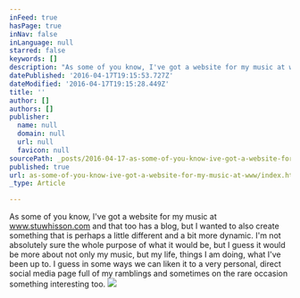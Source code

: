 ```yaml
---
inFeed: true
hasPage: true
inNav: false
inLanguage: null
starred: false
keywords: []
description: "As some of you know, I've got a website for my music at www.stuwhisson.com and that too has a blog, but I wanted to also create something that is perhaps a little different and a bit more dynamic. I'm not absolutely sure the whole purpose of what it would be, but I guess it would be more about not only my music, but my life, things I am doing, what I've been up to. I guess in some ways we can liken it to a very personal, direct social media page full of my ramblings and sometimes on the rare occasion something interesting too.\_"
datePublished: '2016-04-17T19:15:53.727Z'
dateModified: '2016-04-17T19:15:28.449Z'
title: ''
author: []
authors: []
publisher:
  name: null
  domain: null
  url: null
  favicon: null
sourcePath: _posts/2016-04-17-as-some-of-you-know-ive-got-a-website-for-my-music-at-www.md
published: true
url: as-some-of-you-know-ive-got-a-website-for-my-music-at-www/index.html
_type: Article

---
```

As some of you know, I've got a website for my music at www.stuwhisson.com and that too has a blog, but I wanted to also create something that is perhaps a little different and a bit more dynamic. I'm not absolutely sure the whole purpose of what it would be, but I guess it would be more about not only my music, but my life, things I am doing, what I've been up to. I guess in some ways we can liken it to a very personal, direct social media page full of my ramblings and sometimes on the rare occasion something interesting too. ![](https://the-grid-user-content.s3-us-west-2.amazonaws.com/270628bc-29b9-45b8-853f-c8a40d4d9214.jpg)